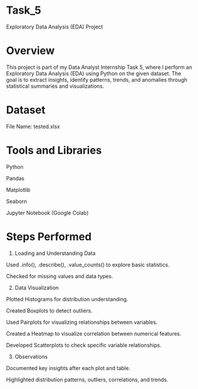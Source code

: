 # Task_5

Exploratory Data Analysis (EDA) Project

# Overview

This project is part of my Data Analyst Internship Task 5, where I perform an Exploratory Data Analysis (EDA) using Python on the given dataset.
The goal is to extract insights, identify patterns, trends, and anomalies through statistical summaries and visualizations.

# Dataset

File Name: tested.xlsx


# Tools and Libraries

Python

Pandas

Matplotlib

Seaborn

Jupyter Notebook (Google Colab)


# Steps Performed

1. Loading and Understanding Data

Used .info(), .describe(), .value_counts() to explore basic statistics.

Checked for missing values and data types.



2. Data Visualization

Plotted Histograms for distribution understanding.

Created Boxplots to detect outliers.

Used Pairplots for visualizing relationships between variables.

Created a Heatmap to visualize correlation between numerical features.

Developed Scatterplots to check specific variable relationships.



3. Observations

Documented key insights after each plot and table.

Highlighted distribution patterns, outliers, correlations, and trends.





